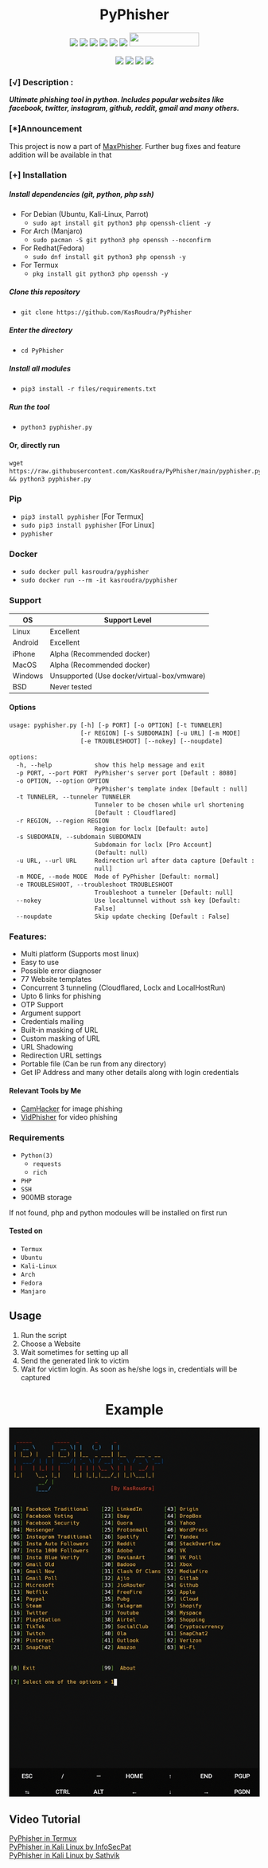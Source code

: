 <h1 align="center">PyPhisher</h1>

<p align="center">
  <img src="https://img.shields.io/badge/Version-2.1-green?style=for-the-badge">
  <img src="https://img.shields.io/github/stars/KasRoudra/pyphisher?style=for-the-badge&color=orange">
  <img src="https://img.shields.io/github/forks/KasRoudra/pyphisher?color=cyan&style=for-the-badge&color=purple">
  <img src="https://img.shields.io/github/watchers/KasRoudra/pyphisher?color=cyan&style=for-the-badge&color=purple">
  <img src="https://img.shields.io/github/issues/KasRoudra/pyphisher?color=red&style=for-the-badge">
  <img src="https://img.shields.io/github/license/KasRoudra/pyphisher?style=for-the-badge&color=blue">
  <img src="https://hits.dwyl.com/KasRoudra/PyPhisher.svg" width="140" height="28">
<br>
<br>
  <img src="https://img.shields.io/badge/Author-KasRoudra-purple?style=flat-square">
  <img src="https://img.shields.io/badge/Open%20Source-Yes-cyan?style=flat-square">
  <img src="https://img.shields.io/badge/Made%20in-Bangladesh-green?colorA=%23ff0000&colorB=%23017e40&style=flat-square">
  <img src="https://img.shields.io/badge/Written%20In-Python-blue?style=flat-square">
</p>


### [√] Description :

***Ultimate phishing tool in python. Includes popular websites like facebook, twitter, instagram, github, reddit, gmail and many others.***

### [*]Announcement

This project is now a part of [MaxPhisher](https://github.com/KasRoudra/MaxPhisher). Further bug fixes and feature addition will be available in that


### [+] Installation

##### Install dependencies (git, python, php ssh)

 - For Debian (Ubuntu, Kali-Linux, Parrot)
    - ```sudo apt install git python3 php openssh-client -y```
 - For Arch (Manjaro)
    - ```sudo pacman -S git python3 php openssh --noconfirm```
 - For Redhat(Fedora)
    - ```sudo dnf install git python3 php openssh -y```
 - For Termux
    - ```pkg install git python3 php openssh -y```

##### Clone this repository

 - ```git clone https://github.com/KasRoudra/PyPhisher```

##### Enter the directory
 - ```cd PyPhisher```

##### Install all modules
 - ```pip3 install -r files/requirements.txt```

##### Run the tool
 - ```python3 pyphisher.py```

#### Or, directly run
```
wget https://raw.githubusercontent.com/KasRoudra/PyPhisher/main/pyphisher.py && python3 pyphisher.py

```

### Pip
 - `pip3 install pyphisher` [For Termux]
 - `sudo pip3 install pyphisher` [For Linux]
 - `pyphisher`

### Docker

 - `sudo docker pull kasroudra/pyphisher`
 - `sudo docker run --rm -it kasroudra/pyphisher`

### Support

OS         | Support Level
-----------|--------------
Linux      | Excellent
Android    | Excellent
iPhone     | Alpha (Recommended docker)
MacOS      | Alpha (Recommended docker)
Windows    | Unsupported (Use docker/virtual-box/vmware)
BSD        | Never tested

#### Options

```
usage: pyphisher.py [-h] [-p PORT] [-o OPTION] [-t TUNNELER]
                    [-r REGION] [-s SUBDOMAIN] [-u URL] [-m MODE]
                    [-e TROUBLESHOOT] [--nokey] [--noupdate]

options:
  -h, --help            show this help message and exit
  -p PORT, --port PORT  PyPhisher's server port [Default : 8080]
  -o OPTION, --option OPTION
                        PyPhisher's template index [Default : null]
  -t TUNNELER, --tunneler TUNNELER
                        Tunneler to be chosen while url shortening
                        [Default : Cloudflared]
  -r REGION, --region REGION
                        Region for loclx [Default: auto]
  -s SUBDOMAIN, --subdomain SUBDOMAIN
                        Subdomain for loclx [Pro Account]
                        (Default: null)
  -u URL, --url URL     Redirection url after data capture [Default :
                        null]
  -m MODE, --mode MODE  Mode of PyPhisher [Default: normal]
  -e TROUBLESHOOT, --troubleshoot TROUBLESHOOT
                        Troubleshoot a tunneler [Default: null]
  --nokey               Use localtunnel without ssh key [Default:
                        False]
  --noupdate            Skip update checking [Default : False]
```

### Features:

 - Multi platform (Supports most linux)
 - Easy to use
 - Possible error diagnoser
 - 77 Website templates
 - Concurrent 3 tunneling (Cloudflared, Loclx and LocalHostRun)
 - Upto 6 links for phishing
 - OTP Support
 - Argument support
 - Credentials mailing
 - Built-in masking of URL
 - Custom masking of URL
 - URL Shadowing
 - Redirection URL settings
 - Portable file (Can be run from any directory)
 - Get IP Address and many other details along with login credentials

#### Relevant Tools by Me
 - [CamHacker](https://github.com/KasRoudra/CamHacker) for image phishing
 - [VidPhisher](https://github.com/KasRoudra/VidPhisher) for video phishing


### Requirements

 - `Python(3)`
   - `requests`
   - `rich`
 - `PHP`
 - `SSH`
 - 900MB storage
 
If not found, php and python modoules will be installed on first run

#### Tested on

 - `Termux`
 - `Ubuntu`
 - `Kali-Linux`
 - `Arch`
 - `Fedora`
 - `Manjaro`

## Usage

1. Run the script
2. Choose a Website
3. Wait sometimes for setting up all
4. Send the generated link to victim
5. Wait for victim login. As soon as he/she logs in, credentials will be captured

<h1 align="center">Example</h1>

![PyPhisher](https://raw.githubusercontent.com/KasRoudra/PyPhisher/main/files/pyphisher.gif)

## Video Tutorial
<a href="https://rebrand.ly/pyphishervideo">PyPhisher in Termux</a>
<br/>
<a href="https://youtu.be/xIEuJkmJ8F0">PyPhisher in Kali Linux by InfoSecPat</a>
<br/>
<a href="https://youtu.be/ueF6fNHD8MM">PyPhisher in Kali Linux by Sathvik</a>


